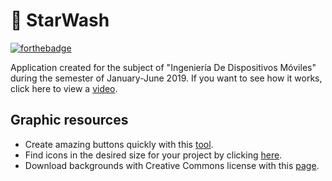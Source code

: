 # :blue_car: StarWash
[![forthebadge](https://forthebadge.com/images/badges/made-with-java.svg)](https://forthebadge.com)

Application created for the subject of "Ingeniería De Dispositivos Móviles" during the semester of January-June 2019. If you want to see how it works, click here to view a [video](https://youtu.be/A6S-fcXDAXo).


## Graphic resources
* Create amazing buttons quickly with this [tool](http://shapes.softartstudio.com/).
* Find icons in the desired size for your project by clicking [here](https://www.iconfinder.com/).
* Download backgrounds with Creative Commons license with this [page](https://unsplash.com/).
